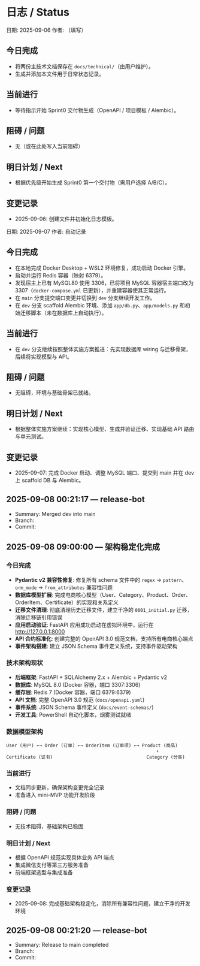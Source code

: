 # 日志 / Status

日期: 2025-09-06
作者: （填写）

## 今日完成
- 将两份主技术文档保存在 `docs/technical/`（由用户维护）。
- 生成并添加本文件用于日常状态记录。

## 当前进行
- 等待指示开始 Sprint0 交付物生成（OpenAPI / 项目模板 / Alembic）。

## 阻碍 / 问题
- 无（或在此处写入当前阻碍）

## 明日计划 / Next
- 根据优先级开始生成 Sprint0 第一个交付物（需用户选择 A/B/C）。


## 变更记录
- 2025-09-06: 创建文件并初始化日志模板。
 
日期: 2025-09-07
作者: 自动记录

## 今日完成
- 在本地完成 Docker Desktop + WSL2 环境修复，成功启动 Docker 引擎。
- 启动并运行 Redis 容器（映射 6379）。
- 发现宿主上已有 MySQL80 使用 3306，已将项目 MySQL 容器宿主端口改为 3307（`docker-compose.yml` 已更新），并重建容器使其正常运行。
- 在 `main` 分支提交端口变更并切换到 `dev` 分支继续开发工作。
- 在 `dev` 分支 scaffold Alembic 环境、添加 `app/db.py`、`app/models.py` 和初始迁移脚本（未在数据库上自动执行）。

## 当前进行
- 在 `dev` 分支继续按照整体实施方案推进：先实现数据库 wiring 与迁移骨架，后续将实现模型与 API。

## 阻碍 / 问题
- 无阻碍，环境与基础骨架已就绪。

## 明日计划 / Next
- 根据整体实施方案继续：实现核心模型、生成并验证迁移、实现基础 API 路由与单元测试。

## 变更记录
- 2025-09-07: 完成 Docker 启动、调整 MySQL 端口、提交到 main 并在 dev 上 scaffold DB 与 Alembic。

## 2025-09-08 00:21:17 — release-bot

- Summary: Merged dev into main
- Branch: 
- Commit: 

## 2025-09-08 09:00:00 — 架构稳定化完成

### 今日完成
- **Pydantic v2 兼容性修复**: 修复所有 schema 文件中的 `regex` → `pattern`、`orm_mode` → `from_attributes` 兼容性问题
- **数据库模型扩展**: 完成电商核心模型（User、Category、Product、Order、OrderItem、Certificate）的实现和关系定义
- **迁移文件清理**: 彻底清理历史迁移文件，建立干净的 `0001_initial.py` 迁移，消除迁移链引用错误
- **应用启动验证**: FastAPI 应用成功启动在虚拟环境中，运行在 http://127.0.0.1:8000
- **API 合约标准化**: 创建完整的 OpenAPI 3.0 规范文档，支持所有电商核心端点
- **事件架构搭建**: 建立 JSON Schema 事件定义系统，支持事件驱动架构

### 技术架构现状
- **后端框架**: FastAPI + SQLAlchemy 2.x + Alembic + Pydantic v2
- **数据库**: MySQL 8.0 (Docker 容器，端口 3307:3306)
- **缓存层**: Redis 7 (Docker 容器，端口 6379:6379)
- **API 文档**: 完整 OpenAPI 3.0 规范 (`docs/openapi.yaml`)
- **事件系统**: JSON Schema 事件定义 (`docs/event-schemas/`)
- **开发工具**: PowerShell 自动化脚本，烟雾测试就绪

### 数据模型架构
```
User (用户) ←→ Order (订单) ←→ OrderItem (订单项) ←→ Product (商品)
                                                        ↓
Certificate (证书)                                   Category (分类)
```

### 当前进行
- 文档同步更新，确保架构变更完全记录
- 准备进入 mini-MVP 功能开发阶段

### 阻碍 / 问题
- 无技术阻碍，基础架构已稳固

### 明日计划 / Next
- 根据 OpenAPI 规范实现具体业务 API 端点
- 集成微信支付等第三方服务准备
- 前端框架选型与集成准备

### 变更记录
- 2025-09-08: 完成基础架构稳定化，消除所有兼容性问题，建立干净的开发环境 



## 2025-09-08 00:21:20 — release-bot

- Summary: Release to main completed
- Branch: 
- Commit: 


